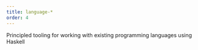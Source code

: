 ```yaml
---
title: language-*
order: 4
---
```


Principled tooling for working with existing programming languages using Haskell
